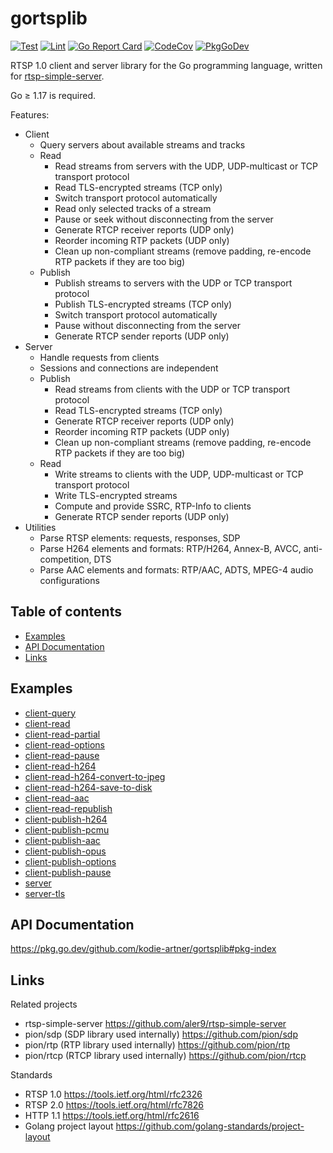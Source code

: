 # gortsplib

[![Test](https://github.com/kodie-artner/gortsplib/workflows/test/badge.svg)](https://github.com/kodie-artner/gortsplib/actions?query=workflow:test)
[![Lint](https://github.com/kodie-artner/gortsplib/workflows/lint/badge.svg)](https://github.com/kodie-artner/gortsplib/actions?query=workflow:lint)
[![Go Report Card](https://goreportcard.com/badge/github.com/kodie-artner/gortsplib)](https://goreportcard.com/report/github.com/kodie-artner/gortsplib)
[![CodeCov](https://codecov.io/gh/kodie-artner/gortsplib/branch/main/graph/badge.svg)](https://codecov.io/gh/kodie-artner/gortsplib/branch/main)
[![PkgGoDev](https://pkg.go.dev/badge/github.com/kodie-artner/gortsplib)](https://pkg.go.dev/github.com/kodie-artner/gortsplib#pkg-index)

RTSP 1.0 client and server library for the Go programming language, written for [rtsp-simple-server](https://github.com/aler9/rtsp-simple-server).

Go &ge; 1.17 is required.

Features:

- Client
  - Query servers about available streams and tracks
  - Read
    - Read streams from servers with the UDP, UDP-multicast or TCP transport protocol
    - Read TLS-encrypted streams (TCP only)
    - Switch transport protocol automatically
    - Read only selected tracks of a stream
    - Pause or seek without disconnecting from the server
    - Generate RTCP receiver reports (UDP only)
    - Reorder incoming RTP packets (UDP only)
    - Clean up non-compliant streams (remove padding, re-encode RTP packets if they are too big)
  - Publish
    - Publish streams to servers with the UDP or TCP transport protocol
    - Publish TLS-encrypted streams (TCP only)
    - Switch transport protocol automatically
    - Pause without disconnecting from the server
    - Generate RTCP sender reports (UDP only)
- Server
  - Handle requests from clients
  - Sessions and connections are independent
  - Publish
    - Read streams from clients with the UDP or TCP transport protocol
    - Read TLS-encrypted streams (TCP only)
    - Generate RTCP receiver reports (UDP only)
    - Reorder incoming RTP packets (UDP only)
    - Clean up non-compliant streams (remove padding, re-encode RTP packets if they are too big)
  - Read
    - Write streams to clients with the UDP, UDP-multicast or TCP transport protocol
    - Write TLS-encrypted streams
    - Compute and provide SSRC, RTP-Info to clients
    - Generate RTCP sender reports (UDP only)
- Utilities
  - Parse RTSP elements: requests, responses, SDP
  - Parse H264 elements and formats: RTP/H264, Annex-B, AVCC, anti-competition, DTS
  - Parse AAC elements and formats: RTP/AAC, ADTS, MPEG-4 audio configurations

## Table of contents

- [Examples](#examples)
- [API Documentation](#api-documentation)
- [Links](#links)

## Examples

- [client-query](examples/client-query/main.go)
- [client-read](examples/client-read/main.go)
- [client-read-partial](examples/client-read-partial/main.go)
- [client-read-options](examples/client-read-options/main.go)
- [client-read-pause](examples/client-read-pause/main.go)
- [client-read-h264](examples/client-read-h264/main.go)
- [client-read-h264-convert-to-jpeg](examples/client-read-h264-convert-to-jpeg/main.go)
- [client-read-h264-save-to-disk](examples/client-read-h264-save-to-disk/main.go)
- [client-read-aac](examples/client-read-aac/main.go)
- [client-read-republish](examples/client-read-republish/main.go)
- [client-publish-h264](examples/client-publish-h264/main.go)
- [client-publish-pcmu](examples/client-publish-pcmu/main.go)
- [client-publish-aac](examples/client-publish-aac/main.go)
- [client-publish-opus](examples/client-publish-opus/main.go)
- [client-publish-options](examples/client-publish-options/main.go)
- [client-publish-pause](examples/client-publish-pause/main.go)
- [server](examples/server/main.go)
- [server-tls](examples/server-tls/main.go)

## API Documentation

https://pkg.go.dev/github.com/kodie-artner/gortsplib#pkg-index

## Links

Related projects

- rtsp-simple-server https://github.com/aler9/rtsp-simple-server
- pion/sdp (SDP library used internally) https://github.com/pion/sdp
- pion/rtp (RTP library used internally) https://github.com/pion/rtp
- pion/rtcp (RTCP library used internally) https://github.com/pion/rtcp

Standards

- RTSP 1.0 https://tools.ietf.org/html/rfc2326
- RTSP 2.0 https://tools.ietf.org/html/rfc7826
- HTTP 1.1 https://tools.ietf.org/html/rfc2616
- Golang project layout https://github.com/golang-standards/project-layout
